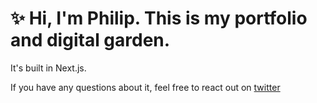 # ✨ Hi, I'm Philip. This is my portfolio and digital garden.
It's built in Next.js.

If you have any questions about it, feel free to react out on [twitter](https://twitter.com/philipcdavis)
